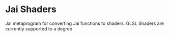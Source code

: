 # Jai Shaders
Jai metaprogram for converting Jai functions to shaders.
GLSL Shaders are currently supported to a degree
